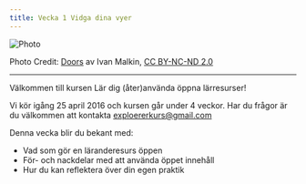 ```yaml
---
title: Vecka 1 Vidga dina vyer
---
```


![Photo][1]

Photo Credit: [Doors][2] av Ivan Malkin, [CC BY-NC-ND 2.0][3]


----------




Välkommen till kursen Lär dig (åter)använda öppna lärresurser! 

Vi kör igång 25 april 2016 och kursen går under 4 veckor.
Har du frågor är du välkommen att kontakta exploererkurs@gmail.com



Denna vecka blir du bekant med:

 - Vad som gör en läranderesurs öppen 
 - För- och nackdelar med att använda öppet innehåll  
 - Hur du kan reflektera över din egen praktik 

  [1]: http://s23.postimg.org/4ke4o980r/5201616336_54c5754b3c.jpg
  [2]: https://www.flickr.com/photos/newjon/5201616336/
  [3]: https://creativecommons.org/licenses/by-nc-nd/2.0/
